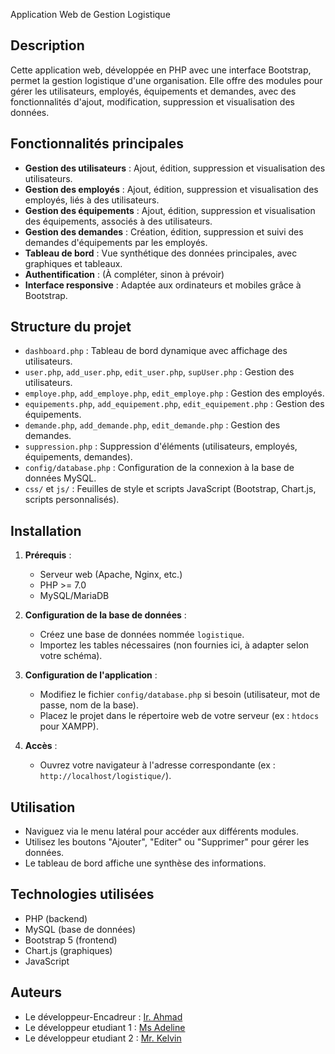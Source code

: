 Application Web de Gestion Logistique

## Description

Cette application web, développée en PHP avec une interface Bootstrap, permet la gestion logistique d'une organisation. Elle offre des modules pour gérer les utilisateurs, employés, équipements et demandes, avec des fonctionnalités d'ajout, modification, suppression et visualisation des données.

## Fonctionnalités principales

- **Gestion des utilisateurs** : Ajout, édition, suppression et visualisation des utilisateurs.
- **Gestion des employés** : Ajout, édition, suppression et visualisation des employés, liés à des utilisateurs.
- **Gestion des équipements** : Ajout, édition, suppression et visualisation des équipements, associés à des utilisateurs.
- **Gestion des demandes** : Création, édition, suppression et suivi des demandes d'équipements par les employés.
- **Tableau de bord** : Vue synthétique des données principales, avec graphiques et tableaux.
- **Authentification** : (À compléter, sinon à prévoir)
- **Interface responsive** : Adaptée aux ordinateurs et mobiles grâce à Bootstrap.

## Structure du projet

- `dashboard.php` : Tableau de bord dynamique avec affichage des utilisateurs.
- `user.php`, `add_user.php`, `edit_user.php`, `supUser.php` : Gestion des utilisateurs.
- `employe.php`, `add_employe.php`, `edit_employe.php` : Gestion des employés.
- `equipements.php`, `add_equipement.php`, `edit_equipement.php` : Gestion des équipements.
- `demande.php`, `add_demande.php`, `edit_demande.php` : Gestion des demandes.
- `suppression.php` : Suppression d'éléments (utilisateurs, employés, équipements, demandes).
- `config/database.php` : Configuration de la connexion à la base de données MySQL.
- `css/` et `js/` : Feuilles de style et scripts JavaScript (Bootstrap, Chart.js, scripts personnalisés).

## Installation

1. **Prérequis** :
   - Serveur web (Apache, Nginx, etc.)
   - PHP >= 7.0
   - MySQL/MariaDB

2. **Configuration de la base de données** :
   - Créez une base de données nommée `logistique`.
   - Importez les tables nécessaires (non fournies ici, à adapter selon votre schéma).

3. **Configuration de l'application** :
   - Modifiez le fichier `config/database.php` si besoin (utilisateur, mot de passe, nom de la base).
   - Placez le projet dans le répertoire web de votre serveur (ex : `htdocs` pour XAMPP).

4. **Accès** :
   - Ouvrez votre navigateur à l'adresse correspondante (ex : `http://localhost/logistique/`).

## Utilisation

- Naviguez via le menu latéral pour accéder aux différents modules.
- Utilisez les boutons "Ajouter", "Editer" ou "Supprimer" pour gérer les données.
- Le tableau de bord affiche une synthèse des informations.

## Technologies utilisées

- PHP (backend)
- MySQL (base de données)
- Bootstrap 5 (frontend)
- Chart.js (graphiques)
- JavaScript

## Auteurs

- Le développeur-Encadreur : [Ir. Ahmad](https://github.com/Ahmadfils)
- Le développeur etudiant 1 : [Ms Adeline](https://github.com/Adeline763)
- Le développeur etudiant 2 : [Mr. Kelvin](https://github.com/Kelvin969)


